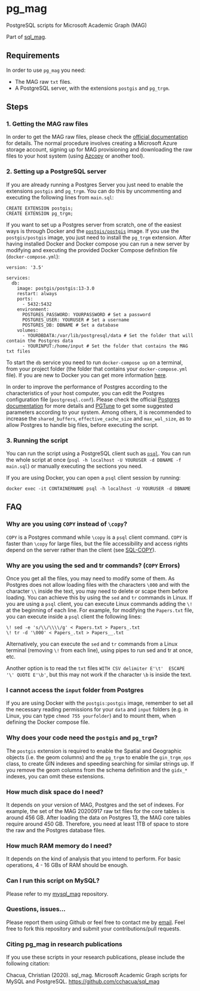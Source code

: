 # pg_mag
PostgreSQL scripts for Microsoft Academic Graph (MAG)

Part of [sql_mag](https://github.com/cchacua/sql_mag).


## Requirements
In order to use `pg_mag` you need:
- The MAG raw `txt` files.
- A PostgreSQL server, with the extensions `postgis` and `pg_trgm`.


## Steps

### 1. Getting the MAG raw files
In order to get the MAG raw files, please check the [official documentation](https://docs.microsoft.com/en-us/academic-services/graph/get-started-setup-provisioning) for details. The normal procedure involves creating a Microsoft Azure storage account, signing up for MAG provisioning and downloading the raw files to your host system (using [Azcopy](https://docs.microsoft.com/en-us/azure/storage/common/storage-use-azcopy-v10) or another tool).


### 2. Setting up a PostgreSQL server
If you are already running a Postgres Server you just need to enable the extensions `postgis` and `pg_trgm`. You can do this by uncommenting and executing the following lines from `main.sql`:

```
CREATE EXTENSION postgis;
CREATE EXTENSION pg_trgm;
```

If you want to set up a Postgres server from scratch, one of the easiest ways is through Docker and the [`postgis/postgis`](https://registry.hub.docker.com/r/postgis/postgis) image. If you use the `postgis/postgis` image, you just need to install the `pg_trgm` extension. After having installed Docker and Docker compose you can run a new server by modifying and executing the provided Docker Compose definition file (`docker-compose.yml`):

```
version: '3.5'

services:
  db:
    image: postgis/postgis:13-3.0
    restart: always
    ports:
      - 5432:5432
    environment:
      POSTGRES_PASSWORD: YOURPASSWORD # Set a password
      POSTGRES_USER: YOURUSER # Set a username
      POSTGRES_DB: DBNAME # Set a database
    volumes:
      - YOURDBDATA:/var/lib/postgresql/data # Set the folder that will contain the Postgres data
      - YOURINPUT:/home/input # Set the folder that contains the MAG txt files

```
To start the `db` service you need to run `docker-compose up` on a terminal, from your project folder (the folder that contains your `docker-compose.yml` file). If you are new to Docker you can get more information [here](https://docs.docker.com/compose/gettingstarted/).


In order to improve the performance of Postgres according to the characteristics of your host computer, you can edit the Postgres configuration file (`postgresql.conf`). Please check the official [Postgres documentation](https://registry.hub.docker.com/_/postgres/) for more details and [PGTune](https://pgtune.leopard.in.ua/#/) to get some suggested parameters according to your system. Among others, it is recommended to increase the `shared_buffers`, `effective_cache_size` and `max_wal_size`, as to allow Postgres to handle big files, before executing the script.

### 3. Running the script
You can run the script using a PostgreSQL client such as [`psql`](https://www.postgresql.org/docs/13/app-psql.html). You can run the whole script at once (`psql -h localhost -U YOURUSER -d DBNAME -f main.sql`) or manually executing the sections you need.

If you are using Docker, you can open a `psql` client session by running:
```
docker exec -it CONTAINERNAME psql -h localhost -U YOURUSER -d DBNAME
```


## FAQ

### Why are you using `COPY` instead of `\copy`?

`COPY` is a Postgres command while `\copy` is a `psql` client command. `COPY` is faster than `\copy` for large files, but the file accessibility and access rights depend on the server rather than the client (see [SQL-COPY](https://www.postgresql.org/docs/13/sql-copy.html)).

### Why are you using the sed and tr commands? (`COPY` Errors)
Once you get all the files, you may need to modify some of them. As Postgres does not allow loading files with the characters `\000` and with the character `\\` inside the text, you may need to delete or scape them before loading. You can achieve this by using the `sed` and `tr` commands in Linux. If you are using a `psql` client, you can execute Linux commands adding the  `\!` at the beginning of each line. For example, for modifying the `Papers.txt` file, you can execute inside a `psql` client the following lines:
```
\! sed -e 's/\\/\\\\/g' < Papers.txt > Papers_.txt
\! tr -d '\000' < Papers_.txt > Papers__.txt
```

Alternatively, you can execute the `sed` and `tr` commands from a Linux terminal (removing `\!` from each line), using pipes to run sed and tr at once, etc.

Another option is to read the `txt` files `WITH CSV delimiter E'\t'  ESCAPE '\' QUOTE E'\b'`, but this may not work if the character `\b` is inside the text.


### I cannot access the `input` folder from Postgres
If you are using Docker with the `postgis:postgis` image, remember to set all the necessary reading permissions for your `data` and `input` folders (e.g. in Linux, you can type `chmod 755 yourfolder`) and to mount them, when defining the Docker compose file.

### Why does your code need the `postgis` and `pg_trgm`?
The `postgis` extension is required to enable the Spatial and Geographic objects (i.e. the geom columns) and the `pg_trgm` to enable the `gin_trgm_ops` class, to create GIN indexes and speeding searching for similar strings up. If you remove the geom columns from the schema definition and the `gidx_*` indexes, you can omit these extensions.

### How much disk space do I need?
It depends on your version of MAG, Postgres and the set of indexes. For example, the set of the MAG 20200917 raw txt files for the core tables is around 456 GB. After loading the data on Postgres 13, the MAG core tables require around 450 GB. Therefore, you need at least 1TB of space to store the raw and the Postgres database files.

### How much RAM memory do I need?
It depends on the kind of analysis that you intend to perform. For basic operations, 4 - 16 GBs of RAM should be enough.  

### Can I run this script on MySQL? 

Please refer to my [mysql_mag](https://github.com/cchacua/mysql_mag) repository. 

### Questions, issues...

Please report them using Github or feel free to contact me by [email](ccdelgado@u-bordeaux.fr). Feel free to fork this repository and submit your contributions/pull requests.

### Citing pg_mag in research publications
If you use these scripts in your research publications, please include the following citation:

Chacua, Christian (2020). sql_mag. Microsoft Academic Graph scripts for MySQL and PostgreSQL. https://github.com/cchacua/sql_mag
